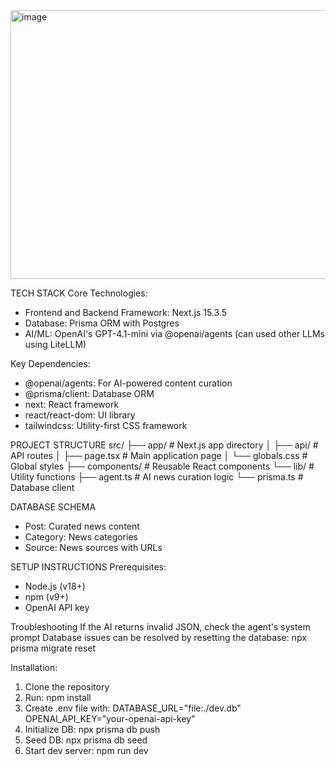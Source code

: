 <img width="949" height="430" alt="image" src="https://github.com/user-attachments/assets/e836f907-e520-40ea-9c12-f999949a4f5b" />

TECH STACK
Core Technologies:
- Frontend and Backend Framework: Next.js 15.3.5 
- Database: Prisma ORM with Postgres 
- AI/ML: OpenAI's GPT-4.1-mini via @openai/agents (can used other LLMs using LiteLLM)

Key Dependencies:
- @openai/agents: For AI-powered content curation
- @prisma/client: Database ORM
- next: React framework
- react/react-dom: UI library
- tailwindcss: Utility-first CSS framework

PROJECT STRUCTURE
src/
├── app/                  # Next.js app directory
│   ├── api/              # API routes
│   ├── page.tsx          # Main application page
│   └── globals.css       # Global styles
├── components/           # Reusable React components
└── lib/                  # Utility functions
    ├── agent.ts          # AI news curation logic
    └── prisma.ts         # Database client

DATABASE SCHEMA

- Post: Curated news content
- Category: News categories
- Source: News sources with URLs

SETUP INSTRUCTIONS
Prerequisites:
- Node.js (v18+)
- npm (v9+)
- OpenAI API key

Troubleshooting
If the AI returns invalid JSON, check the agent's system prompt
Database issues can be resolved by resetting the database: npx prisma migrate reset

Installation:
1. Clone the repository
2. Run: npm install
3. Create .env file with:
   DATABASE_URL="file:./dev.db"
   OPENAI_API_KEY="your-openai-api-key"
4. Initialize DB: npx prisma db push
5. Seed DB: npx prisma db seed
6. Start dev server: npm run dev


